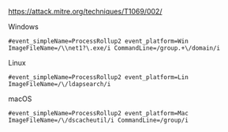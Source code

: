 https://attack.mitre.org/techniques/T1069/002/

Windows

```
#event_simpleName=ProcessRollup2 event_platform=Win ImageFileName=/\\net1?\.exe/i CommandLine=/group.+\/domain/i
```

Linux

```
#event_simpleName=ProcessRollup2 event_platform=Lin ImageFileName=/\/ldapsearch/i
```

macOS

```
#event_simpleName=ProcessRollup2 event_platform=Mac ImageFileName=/\/dscacheutil/i CommandLine=/group/i
```